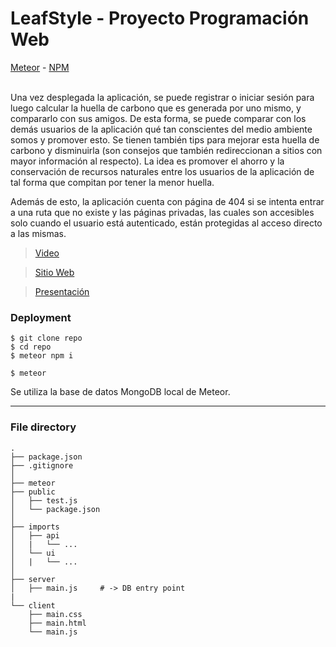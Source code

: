 # LeafStyle - Proyecto Programación Web


[Meteor](https://www.meteor.com/) - [NPM](https://www.npmjs.com/get-npm) 

<br/>
Una vez desplegada la aplicación, se puede registrar o iniciar sesión para luego calcular la huella de carbono que es generada por uno mismo, y compararlo con sus amigos. De esta forma, se puede comparar con los demás usuarios de la aplicación qué tan conscientes del medio ambiente somos y promover esto. Se tienen también tips para mejorar esta huella de carbono y disminuirla (son consejos que también redireccionan a sitios con mayor información al respecto). La idea es promover el ahorro y la conservación de recursos naturales entre los usuarios de la aplicación de tal forma que compitan por tener la menor huella.

Además de esto, la aplicación cuenta con página de 404 si se intenta entrar a una ruta que no existe y las páginas privadas, las cuales son accesibles solo cuando el usuario está autenticado, están protegidas al acceso directo a las mismas.

> [Video](https://www.youtube.com/watch?v=G-fUeK2h1WA&feature=youtu.be)


> [Sitio Web](http://3.86.254.208:3000)

> [Presentación](https://docs.google.com/presentation/d/1JXTZde0KdELhc1oxuWOIfcW0IkncmlLJcYF1I9s5Xoc/edit?usp=sharing)


### Deployment

```ssh
$ git clone repo
$ cd repo
$ meteor npm i

$ meteor
``` 

Se utiliza la base de datos MongoDB local de Meteor. 


<hr/>


### File directory

```ssh
.
├── package.json 
├── .gitignore    
│
├── meteor
├── public
│   ├── test.js
│   └── package.json
│
├── imports
│   ├── api
│   |   └── ...
│   └── ui
│   |   └── ...
│
├── server
│   ├── main.js     # -> DB entry point
|
└── client
    ├── main.css
    ├── main.html
    └── main.js
    
``` 
